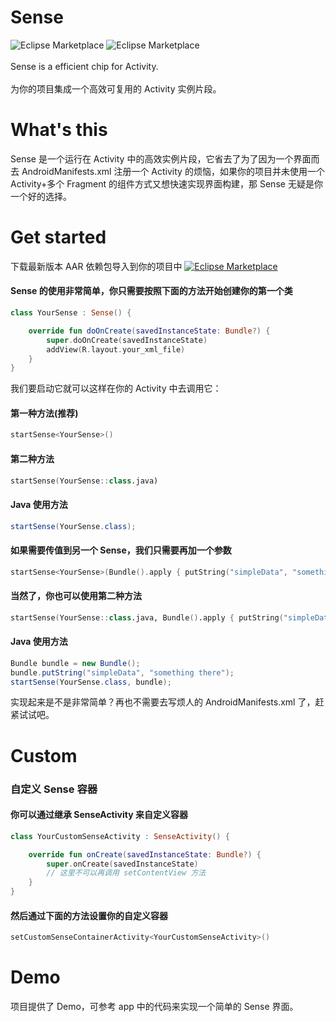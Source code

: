 # Sense

![Eclipse Marketplace](https://img.shields.io/badge/license-Apache2.0-blue)
![Eclipse Marketplace](https://img.shields.io/badge/version-v1.1-green)<br/><br/>
Sense is a efficient chip for Activity.<br/><br/>
为你的项目集成一个高效可复用的 Activity 实例片段。

# What's this

Sense 是一个运行在 Activity 中的高效实例片段，它省去了为了因为一个界面而去 AndroidManifests.xml 注册一个 Activity 的烦恼，如果你的项目并未使用一个
Activity+多个 Fragment 的组件方式又想快速实现界面构建，那 Sense 无疑是你一个好的选择。

# Get started

下载最新版本 AAR
依赖包导入到你的项目中 <a href='https://github.com/fankes/Sense/releases'>![Eclipse Marketplace](https://img.shields.io/badge/download-v1.1-green)</a><br/>

#### Sense 的使用非常简单，你只需要按照下面的方法开始创建你的第一个类

```kotlin
class YourSense : Sense() {

    override fun doOnCreate(savedInstanceState: Bundle?) {
        super.doOnCreate(savedInstanceState)
        addView(R.layout.your_xml_file)
    }
}
```

我们要启动它就可以这样在你的 Activity 中去调用它：<br/>

#### 第一种方法(推荐)

```kotlin
startSense<YourSense>()
```

#### 第二种方法

```kotlin
startSense(YourSense::class.java)
```

#### Java 使用方法

```java
startSense(YourSense.class);
```

#### 如果需要传值到另一个 Sense，我们只需要再加一个参数

```kotlin
startSense<YourSense>(Bundle().apply { putString("simpleData", "something there") })
```

#### 当然了，你也可以使用第二种方法

```kotlin
startSense(YourSense::class.java, Bundle().apply { putString("simpleData", "something there") })
```

#### Java 使用方法

```java
Bundle bundle = new Bundle();
bundle.putString("simpleData", "something there");
startSense(YourSense.class, bundle);
```

实现起来是不是非常简单？再也不需要去写烦人的 AndroidManifests.xml 了，赶紧试试吧。

# Custom

### 自定义 Sense 容器

#### 你可以通过继承 SenseActivity 来自定义容器

```kotlin
class YourCustomSenseActivity : SenseActivity() {

    override fun onCreate(savedInstanceState: Bundle?) {
        super.onCreate(savedInstanceState)
        // 这里不可以再调用 setContentView 方法
    }
}
```

#### 然后通过下面的方法设置你的自定义容器

```kotlin
setCustomSenseContainerActivity<YourCustomSenseActivity>()
```

# Demo

项目提供了 Demo，可参考 app 中的代码来实现一个简单的 Sense 界面。